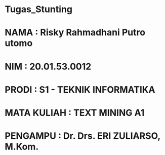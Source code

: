# Tugas_Stunting
# NAMA	        : Risky Rahmadhani Putro utomo
# NIM	          : 20.01.53.0012
# PRODI	        : S1 - TEKNIK INFORMATIKA
# MATA KULIAH	  : TEXT MINING A1
# PENGAMPU	    : Dr. Drs. ERI ZULIARSO, M.Kom.
